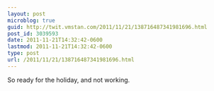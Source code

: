 ```yaml
---
layout: post
microblog: true
guid: http://twit.vmstan.com/2011/11/21/138716487341981696.html
post_id: 3039593
date: 2011-11-21T14:32:42-0600
lastmod: 2011-11-21T14:32:42-0600
type: post
url: /2011/11/21/138716487341981696.html
---
```

So ready for the holiday, and not working.
